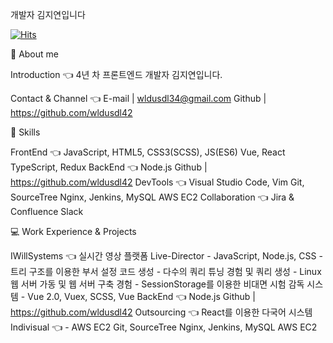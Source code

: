 개발자 김지연입니다

[![Hits](https://hits.seeyoufarm.com/api/count/incr/badge.svg?url=https%3A%2F%2Fgithub.com%2Fgjbae1212%2Fhit-counter&count_bg=%2379C83D&title_bg=%23555555&icon=&icon_color=%23E7E7E7&title=hits&edge_flat=false)](https://hits.seeyoufarm.com)

:woman: About me

Introduction :point_left:
              4년 차 프론트엔드 개발자 김지연입니다.
              
Contact & Channel :point_left:
              E-mail | wldusdl34@gmail.com
              Github | https://github.com/wldusdl42


:wrench: Skills

FrontEnd :point_left:
              JavaScript, HTML5, CSS3(SCSS), JS(ES6)
              Vue, React
              TypeScript, Redux
BackEnd :point_left:
              Node.js 
              Github | https://github.com/wldusdl42
DevTools :point_left:
              Visual Studio Code, Vim 
              Git, SourceTree
              Nginx, Jenkins, MySQL
              AWS EC2
Collaboration :point_left:
              Jira & Confluence 
              Slack


:computer: Work Experience & Projects

IWillSystems :point_left:
              실시간 영상 플랫폼 Live-Director
              - JavaScript, Node.js, CSS
              - 트리 구조를 이용한 부서 설정 코드 생성
              - 다수의 쿼리 튜닝 경험 및 쿼리 생성
              - Linux 웹 서버 가동 및 웹 서버 구축 경험
              - SessionStorage를 이용한 
              비대면 시험 감독 시스템
              - Vue 2.0, Vuex, SCSS, Vue
BackEnd :point_left:
              Node.js 
              Github | https://github.com/wldusdl42
Outsourcing :point_left:
              React를 이용한 다국어 시스템 
Indivisual :point_left:
              - AWS EC2 
              Git, SourceTree
              Nginx, Jenkins, MySQL
              AWS EC2
